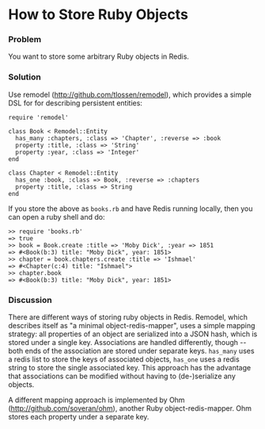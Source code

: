# How to Store Ruby Objects

### Problem

You want to store some arbitrary Ruby objects in Redis.


### Solution

Use remodel (http://github.com/tlossen/remodel), which provides
a simple DSL for for describing persistent entities:

	require 'remodel'
	
	class Book < Remodel::Entity
	  has_many :chapters, :class => 'Chapter', :reverse => :book
	  property :title, :class => 'String'
	  property :year, :class => 'Integer'
	end

	class Chapter < Remodel::Entity
	  has_one :book, :class => Book, :reverse => :chapters
	  property :title, :class => String
	end

If you store the above as `books.rb` and have Redis running locally, 
then you can open a ruby shell and do:

	>> require 'books.rb'
	=> true
	>> book = Book.create :title => 'Moby Dick', :year => 1851
	=> #<Book(b:3) title: "Moby Dick", year: 1851>
	>> chapter = book.chapters.create :title => 'Ishmael'
	=> #<Chapter(c:4) title: "Ishmael">
	>> chapter.book
	=> #<Book(b:3) title: "Moby Dick", year: 1851>


### Discussion

There are different ways of storing ruby objects in Redis. 
Remodel, which describes itself as "a minimal object-redis-mapper",
uses a simple mapping strategy: all properties of an object are
serialized into a JSON hash, which is stored under a single key.
Associations are handled differently, though -- both ends of the
association are stored under separate keys. `has_many` uses a redis
list to store the keys of associated objects, `has_one` uses a redis
string to store the single associated key. This approach has the
advantage that associations can be modified without having to (de-)serialize
any objects.

A different mapping approach is implemented by Ohm (http://github.com/soveran/ohm), 
another Ruby object-redis-mapper. Ohm stores each property under a separate key.
